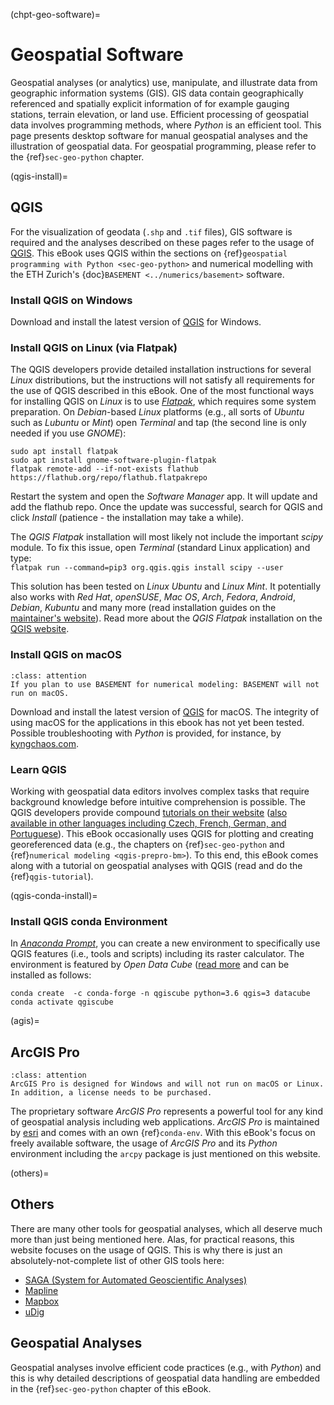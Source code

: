 (chpt-geo-software)=
# Geospatial Software

Geospatial analyses (or analytics) use, manipulate, and illustrate data from geographic information systems (GIS). GIS data contain geographically referenced and spatially explicit information of for example gauging stations, terrain elevation, or land use. Efficient processing of geospatial data involves programming methods, where *Python* is an efficient tool. This page presents desktop software for manual geospatial analyses and the illustration of geospatial data. For geospatial programming, please refer to the {ref}`sec-geo-python` chapter.

(qgis-install)=
## QGIS
For the visualization of geodata (`.shp` and `.tif` files), GIS software is required and the analyses described on these pages refer to the usage of [QGIS](https://www.qgis.org). This eBook uses QGIS within the sections on {ref}`geospatial programming with Python <sec-geo-python>` and numerical modelling with the ETH Zurich's {doc}`BASEMENT <../numerics/basement>` software.

### Install QGIS on Windows
Download and install the latest version of [QGIS](https://www.qgis.org/en/site/forusers/download.html) for Windows.

### Install QGIS on Linux (via Flatpak)

The QGIS developers provide detailed installation instructions for several *Linux* distributions, but the instructions will not satisfy all requirements for the use of QGIS described in this eBook. One of the most functional ways for installing QGIS on *Linux* is to use [*Flatpak*](https://flathub.org/apps/details/org.qgis.qgis), which requires some system preparation. On *Debian*-based *Linux* platforms (e.g., all sorts of *Ubuntu* such as *Lubuntu* or *Mint*) open *Terminal* and tap (the second line is only needed if you use *GNOME*):

```
sudo apt install flatpak
sudo apt install gnome-software-plugin-flatpak
flatpak remote-add --if-not-exists flathub https://flathub.org/repo/flathub.flatpakrepo
```

Restart the system and open the *Software Manager* app. It will update and add the flathub repo. Once the update was successful, search for QGIS and click *Install* (patience - the installation may take a while).

The *QGIS Flatpak* installation will most likely not include the important *scipy* module. To fix this issue, open  *Terminal* (standard Linux application) and type:
<br>`flatpak run --command=pip3 org.qgis.qgis install scipy --user`

This solution has been tested on *Linux Ubuntu* and *Linux Mint*. It potentially also works with *Red Hat*, *openSUSE*, *Mac OS*, *Arch*, *Fedora*, *Android*, *Debian*, *Kubuntu* and many more (read installation guides on the [maintainer's website](https://flatpak.org/setup/)). Read more about the *QGIS Flatpak* installation on the [QGIS website](https://qgis.org/en/site/forusers/alldownloads.html#flatpak).


### Install QGIS on macOS

```{admonition} macOS and BASEMENT
:class: attention
If you plan to use BASEMENT for numerical modeling: BASEMENT will not run on macOS.
```

Download and install the latest version of [QGIS](https://www.qgis.org/en/site/forusers/download.html) for macOS. The integrity of using macOS for the applications in this ebook has not yet been tested. Possible troubleshooting with *Python* is provided, for instance, by [kyngchaos.com](https://www.kyngchaos.com/software/qgis/).

### Learn QGIS
Working with geospatial data editors involves complex tasks that require background knowledge before intuitive comprehension is possible. The QGIS developers provide compound [tutorials on their website](https://docs.qgis.org/testing/en/docs/training_manual/index.html) ([also available in other languages including Czech, French, German, and Portuguese](https://www.qgis.org/en/site/forusers/trainingmaterial/index.html)).
This eBook occasionally uses QGIS for plotting and creating georeferenced data (e.g., the chapters on {ref}`sec-geo-python` and {ref}`numerical modeling <qgis-prepro-bm>`). To this end, this eBook comes along with a tutorial on geospatial analyses with QGIS (read and do the {ref}`qgis-tutorial`).

(qgis-conda-install)=
### Install QGIS conda Environment

In [*Anaconda Prompt*](../get-started/ide.html#anaconda), you can create a new environment to specifically use QGIS features (i.e., tools and scripts) including its raster calculator. The environment is featured by *Open Data Cube* ([read more](https://datacube-qgis.readthedocs.io/en/latest/installation.html) and can be installed as follows:

```
conda create  -c conda-forge -n qgiscube python=3.6 qgis=3 datacube
conda activate qgiscube
```

(agis)=
## ArcGIS Pro

```{admonition} Windows only
:class: attention
ArcGIS Pro is designed for Windows and will not run on macOS or Linux. In addition, a license needs to be purchased.
```

The proprietary software *ArcGIS Pro* represents a powerful tool for any kind of geospatial analysis including web applications. *ArcGIS Pro* is maintained by [esri](https://www.esri.com/) and comes with an own {ref}`conda-env`. With this eBook's focus on freely available software, the usage of *ArcGIS Pro* and its *Python* environment including the `arcpy` package is just mentioned on this website.

(others)=
## Others
There are many other tools for geospatial analyses, which all deserve much more than just being mentioned here. Alas, for practical reasons, this website focuses on the usage of QGIS. This is why there is just an absolutely-not-complete list of other GIS tools here:

* [SAGA (System for Automated Geoscientific Analyses)](http://www.saga-gis.org/en/index.html)
* [Mapline](https://mapline.com/)
* [Mapbox](https://www.mapbox.com/)
* [uDig](http://udig.refractions.net/)

## Geospatial Analyses

Geospatial analyses involve efficient code practices (e.g., with *Python*) and this is why detailed descriptions of geospatial data handling are embedded in the {ref}`sec-geo-python` chapter of this eBook.
